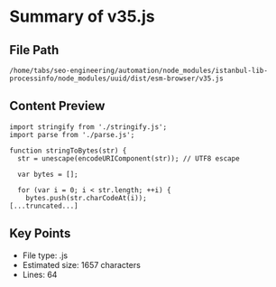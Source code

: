 # Summary of v35.js
  
## File Path
`/home/tabs/seo-engineering/automation/node_modules/istanbul-lib-processinfo/node_modules/uuid/dist/esm-browser/v35.js`

## Content Preview
```
import stringify from './stringify.js';
import parse from './parse.js';

function stringToBytes(str) {
  str = unescape(encodeURIComponent(str)); // UTF8 escape

  var bytes = [];

  for (var i = 0; i < str.length; ++i) {
    bytes.push(str.charCodeAt(i));
[...truncated...]
```

## Key Points
- File type: .js
- Estimated size: 1657 characters
- Lines: 64
